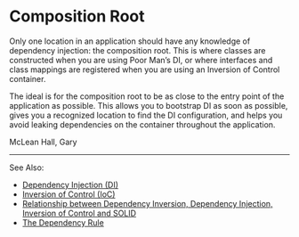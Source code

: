 # Composition Root

Only one location in an application should have any knowledge of dependency injection: the composition root. This is
where classes are constructed when you are using Poor Man’s DI, or where interfaces and class mappings are registered
when you are using an Inversion of Control container.

The ideal is for the composition root to be as close to the entry point of the application as possible. This allows you
to bootstrap DI as soon as possible, gives you a recognized location to find the DI configuration, and helps you avoid
leaking dependencies on the container throughout the application.

McLean Hall, Gary

---
See Also:
- [Dependency Injection (DI)](Dependency-Injection-DI.md)
- [Inversion of Control (IoC)](Inversion-of-Control-IoC.md)
- [Relationship between Dependency Inversion, Dependency Injection, Inversion of Control and SOLID](Relationship-between-Dependency-Inversion-Dependency-Injection-Inversion-of-Control-and-SOLID.md)
- [The Dependency Rule](The-Dependency-Rule.md)
